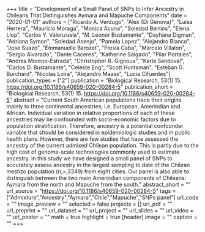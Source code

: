 +++
title = "Development of a Small Panel of SNPs to Infer Ancestry in Chileans That Distinguishes Aymara and Mapuche Components"
date = "2020-01-01"
authors = ["Ricardo A. Verdugo", "Alex {Di Genova}", "Luisa Herrera", "Mauricio Moraga", "Monica Acuna", "Soledad Berrios", "Elena Llop", "Carlos Y. Valenzuela", "M. Leonor Bustamante", "Dayhana Digman", "Adriana Symon", "Soledad Asenjo", "Pamela Lopez", "Alejandro Blanco", "Jose Suazo", "Emmanuelle Barozet", "Fresia Caba", "Marcelo Villalon", "Sergio Alvarado", "Dante Caceres", "Katherine Salgado", "Pilar Portales", "Andres Moreno-Estrada", "Christopher R. Gignoux", "Karla Sandoval", "Carlos D. Bustamante", "Celeste Eng", "Scott Huntsman", "Esteban G. Burchard", "Nicolas Loira", "Alejandro Maass", "Lucia Cifuentes"]
publication_types = ["2"]
publication = "Biological Research, 53(1) 15. https://doi.org/10.1186/s40659-020-00284-5"
publication_short = "Biological Research, 53(1) 15. https://doi.org/10.1186/s40659-020-00284-5"
abstract = "Current South American populations trace their origins mainly to three continental ancestries, i.e. European, Amerindian and African. Individual variation in relative proportions of each of these ancestries may be confounded with socio-economic factors due to population stratification. Therefore, ancestry is a potential confounder variable that should be considered in epidemiologic studies and in public health plans. However, there are few studies that have assessed the ancestry of the current admixed Chilean population. This is partly due to the high cost of genome-scale technologies commonly used to estimate ancestry. In this study we have designed a small panel of SNPs to accurately assess ancestry in the largest sampling to date of the Chilean mestizo population (n,=,3349) from eight cities. Our panel is also able to distinguish between the two main Amerindian components of Chileans: Aymara from the north and Mapuche from the south."
abstract_short = ""
url_source = "https://doi.org/10.1186/s40659-020-00284-5"
tags = ["Admixture","Ancestry","Aymara","Chile","Mapuche","SNPs panel"]
url_code = ""
image_preview = ""
selected = false
projects = []
url_pdf = ""
url_preprint = ""
url_dataset = ""
url_project = ""
url_slides = ""
url_video = ""
url_poster = ""
math = true
highlight = true
[header]
image = ""
caption = ""
+++
